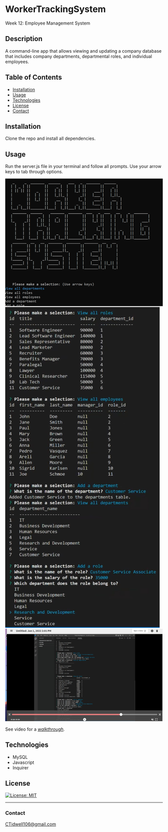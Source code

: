 # WorkerTrackingSystem
Week 12: Employee Management System

## Description
A command-line app that allows viewing and updating a company database that includes company departments, departmental roles, and individual employees.

## Table of Contents
* [Installation](#installation)
* [Usage](#usage)
* [Technologies](#technologies)
* [License](#license)
* [Contact](#contact)


## Installation
Clone the repo and install all dependencies.

## Usage
Run the server.js file in your terminal and follow all prompts. Use your arrow keys to tab through options.

![screenshot](./assets/title.jpg)
![screenshot of webpage](./assets/screenshot.jpg)
![screenshot](./assets/video.jpg)

See video for a *[walkthrough](https://drive.google.com/file/d/1Sj3dsuMbg56rVWI-jGs4-8VRrDM55WWB/view)*.

## Technologies
- MySQL
- Javascript
- Inquirer 

## License
[![License: MIT](https://img.shields.io/badge/License-MIT-yellow.svg)](https://opensource.org/licenses/MIT)

---
### Contact
CTidwell106@gmail.com
